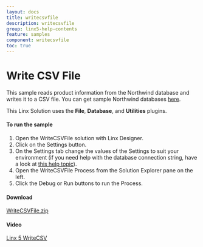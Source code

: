 ```yaml
---
layout: docs
title: writecsvfile
description: writecsvfile
group: linx5-help-contents
feature: samples
component: writecsvfile
toc: true
---
```

Write CSV File
==============

This sample reads product information from the Northwind database and writes it to a CSV file. You can get sample Northwind databases [here](https://code.google.com/p/northwindextended/downloads/list).

This Linx Solution uses the **File**, **Database**, and **Utilities** plugins.

#### To run the sample

1. Open the WriteCSVFile solution with Linx Designer.
1. Click on the Settings button.
1. On the Settings tab change the values of the Settings to suit your environment (if you need help with the database connection string, have a look at [this help topic](https://linx.software/plugins/Database/Functions/ExecuteSQL/)).
1. Open the WriteCSVFile Process from the Solution Explorer pane on the left.
1. Click the Debug or Run buttons to run the Process.

#### Download
[WriteCSVFile.zip](WriteCSVFile.zip)

#### Video
[Linx 5 WriteCSV](https://www.youtube.com/watch?v=rm5dDyZc_CA)
